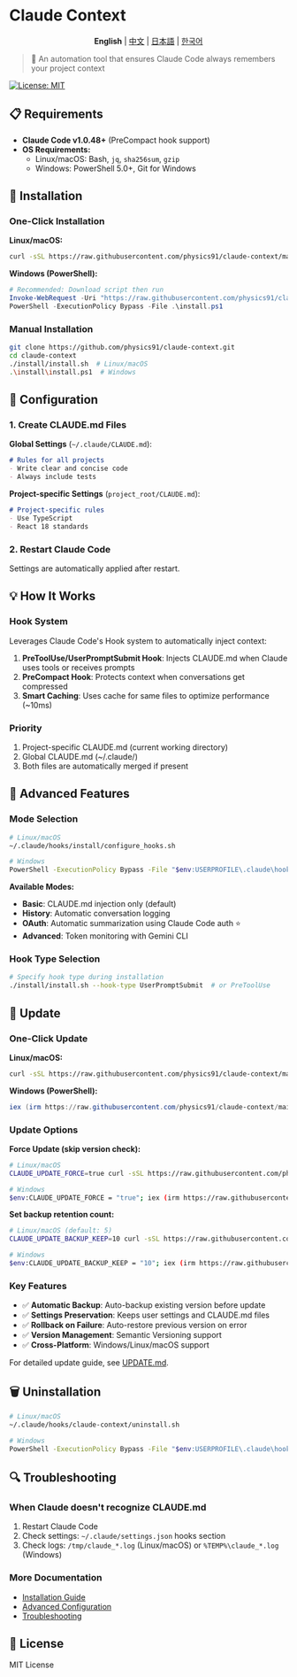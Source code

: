 # Claude Context

<div align="center">

**English** | [中文](./README.zh.md) | [日本語](./README.ja.md) | [한국어](./README.md)

</div>

> 🤖 An automation tool that ensures Claude Code always remembers your project context

[![License: MIT](https://img.shields.io/badge/License-MIT-yellow.svg)](https://opensource.org/licenses/MIT)

## 📋 Requirements

- **Claude Code v1.0.48+** (PreCompact hook support)
- **OS Requirements:**
  - Linux/macOS: Bash, `jq`, `sha256sum`, `gzip`
  - Windows: PowerShell 5.0+, Git for Windows

## 🚀 Installation

### One-Click Installation

**Linux/macOS:**
```bash
curl -sSL https://raw.githubusercontent.com/physics91/claude-context/main/install/one-line-install.sh | bash
```

**Windows (PowerShell):**
```powershell
# Recommended: Download script then run
Invoke-WebRequest -Uri "https://raw.githubusercontent.com/physics91/claude-context/main/install/one-line-install.ps1" -OutFile "install.ps1"
PowerShell -ExecutionPolicy Bypass -File .\install.ps1
```

### Manual Installation

```bash
git clone https://github.com/physics91/claude-context.git
cd claude-context
./install/install.sh  # Linux/macOS
.\install\install.ps1  # Windows
```

## 🔧 Configuration

### 1. Create CLAUDE.md Files

**Global Settings** (`~/.claude/CLAUDE.md`):
```markdown
# Rules for all projects
- Write clear and concise code
- Always include tests
```

**Project-specific Settings** (`project_root/CLAUDE.md`):
```markdown
# Project-specific rules
- Use TypeScript
- React 18 standards
```

### 2. Restart Claude Code

Settings are automatically applied after restart.

## 💡 How It Works

### Hook System
Leverages Claude Code's Hook system to automatically inject context:

1. **PreToolUse/UserPromptSubmit Hook**: Injects CLAUDE.md when Claude uses tools or receives prompts
2. **PreCompact Hook**: Protects context when conversations get compressed
3. **Smart Caching**: Uses cache for same files to optimize performance (~10ms)

### Priority
1. Project-specific CLAUDE.md (current working directory)
2. Global CLAUDE.md (~/.claude/)
3. Both files are automatically merged if present

## 🎯 Advanced Features

### Mode Selection
```bash
# Linux/macOS
~/.claude/hooks/install/configure_hooks.sh

# Windows
PowerShell -ExecutionPolicy Bypass -File "$env:USERPROFILE\.claude\hooks\install\configure_hooks.ps1"
```

**Available Modes:**
- **Basic**: CLAUDE.md injection only (default)
- **History**: Automatic conversation logging
- **OAuth**: Automatic summarization using Claude Code auth ⭐
- **Advanced**: Token monitoring with Gemini CLI

### Hook Type Selection
```bash
# Specify hook type during installation
./install/install.sh --hook-type UserPromptSubmit  # or PreToolUse
```

## 🔄 Update

### One-Click Update

**Linux/macOS:**
```bash
curl -sSL https://raw.githubusercontent.com/physics91/claude-context/main/install/one-line-update.sh | bash
```

**Windows (PowerShell):**
```powershell
iex (irm https://raw.githubusercontent.com/physics91/claude-context/main/install/one-line-update.ps1)
```

### Update Options

**Force Update (skip version check):**
```bash
# Linux/macOS
CLAUDE_UPDATE_FORCE=true curl -sSL https://raw.githubusercontent.com/physics91/claude-context/main/install/one-line-update.sh | bash

# Windows
$env:CLAUDE_UPDATE_FORCE = "true"; iex (irm https://raw.githubusercontent.com/physics91/claude-context/main/install/one-line-update.ps1)
```

**Set backup retention count:**
```bash
# Linux/macOS (default: 5)
CLAUDE_UPDATE_BACKUP_KEEP=10 curl -sSL https://raw.githubusercontent.com/physics91/claude-context/main/install/one-line-update.sh | bash

# Windows
$env:CLAUDE_UPDATE_BACKUP_KEEP = "10"; iex (irm https://raw.githubusercontent.com/physics91/claude-context/main/install/one-line-update.ps1)
```

### Key Features
- ✅ **Automatic Backup**: Auto-backup existing version before update
- ✅ **Settings Preservation**: Keeps user settings and CLAUDE.md files
- ✅ **Rollback on Failure**: Auto-restore previous version on error
- ✅ **Version Management**: Semantic Versioning support
- ✅ **Cross-Platform**: Windows/Linux/macOS support

For detailed update guide, see [UPDATE.md](./docs/UPDATE.md).

## 🗑️ Uninstallation

```bash
# Linux/macOS
~/.claude/hooks/claude-context/uninstall.sh

# Windows
PowerShell -ExecutionPolicy Bypass -File "$env:USERPROFILE\.claude\hooks\claude-context\uninstall.ps1"
```

## 🔍 Troubleshooting

### When Claude doesn't recognize CLAUDE.md
1. Restart Claude Code
2. Check settings: `~/.claude/settings.json` hooks section
3. Check logs: `/tmp/claude_*.log` (Linux/macOS) or `%TEMP%\claude_*.log` (Windows)

### More Documentation
- [Installation Guide](./docs/installation.md)
- [Advanced Configuration](./docs/advanced.md)
- [Troubleshooting](./docs/troubleshooting.md)

## 📝 License

MIT License